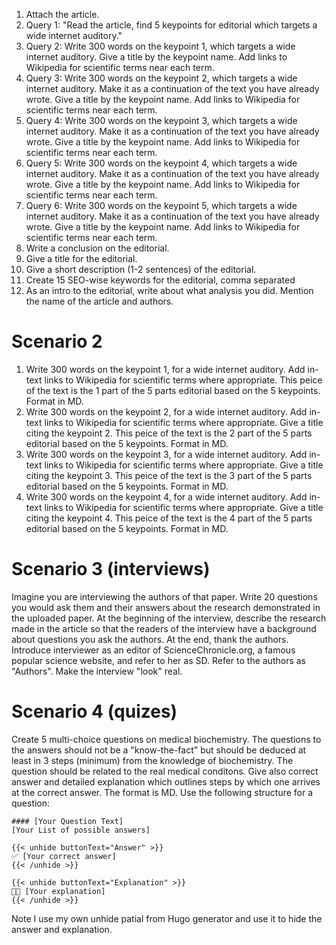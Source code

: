 1. Attach the article.
2. Query 1: "Read the article, find 5 keypoints for editorial which targets a wide internet auditory."
3. Query 2: Write 300 words on the keypoint 1, which targets a wide internet auditory. Give a title by the keypoint name. Add links to Wikipedia for scientific terms near each term.
4. Query 3: Write 300 words on the keypoint 2, which targets a wide internet auditory. Make it as a continuation of the text you have already wrote. Give a title by the keypoint name. Add links to Wikipedia for scientific terms near each term.
5. Query 4: Write 300 words on the keypoint 3, which targets a wide internet auditory. Make it as a continuation of the text you have already wrote. Give a title by the keypoint name. Add links to Wikipedia for scientific terms near each term. 
6. Query 5: Write 300 words on the keypoint 4, which targets a wide internet auditory. Make it as a continuation of the text you have already wrote. Give a title by the keypoint name. Add links to Wikipedia for scientific terms near each term.  
7. Query 6: Write 300 words on the keypoint 5, which targets a wide internet auditory. Make it as a continuation of the text you have already wrote. Give a title by the keypoint name. Add links to Wikipedia for scientific terms near each term. 
8. Write a conclusion on the editorial.
9. Give a title for the editorial.
10. Give a short description (1-2 sentences) of the editorial.
11. Create 15 SEO-wise keywords for the editorial, comma separated
12. As an intro to the editorial, write about what analysis you did. Mention the name of the article and authors.


# Scenario 2

1. Write 300 words on the keypoint 1, for a wide internet auditory. Add in-text links to Wikipedia for scientific terms where appropriate. This peice of the text is the 1 part of the 5 parts editorial based on the 5 keypoints. Format in MD.
2.  Write 300 words on the keypoint 2, for a wide internet auditory. Add in-text links to Wikipedia for scientific terms where appropriate. Give a title citing the keypoint 2. This peice of the text is the 2 part of the 5 parts editorial based on the 5 keypoints. Format in MD.
3. Write 300 words on the keypoint 3, for a wide internet auditory. Add in-text links to Wikipedia for scientific terms where appropriate. Give a title citing the keypoint 3. This peice of the text is the 3 part of the 5 parts editorial based on the 5 keypoints. Format in MD.
4. Write 300 words on the keypoint 4, for a wide internet auditory. Add in-text links to Wikipedia for scientific terms where appropriate. Give a title citing the keypoint 4. This peice of the text is the 4 part of the 5 parts editorial based on the 5 keypoints. Format in MD.

# Scenario 3 (interviews)

Imagine you are interviewing the authors of that paper. Write 20 questions you would ask them and their answers about the research demonstrated in the uploaded paper. 
At the beginning of the interview, describe the research made in the article so that the readers of the interview have a background about questions you ask the authors.
At the end, thank the authors. 
Introduce interviewer as an editor of ScienceChronicle.org, a famous popular science website, and refer to her as SD. Refer to the authors as "Authors".
Make the interview "look" real. 

# Scenario 4 (quizes)

Create 5 multi-choice questions on medical biochemistry. The questions to the answers should not be a "know-the-fact" but should be deduced at least in 3 steps (minimum) from the knowledge of biochemistry. The question should be related to the real medical conditons.  Give also correct answer and detailed explanation which outlines steps by which one arrives at the correct answer. 
The format is MD. Use the following structure for a question:

```
#### [Your Question Text]
[Your List of possible answers]

{{< unhide buttonText="Answer" >}}
✅ [Your correct answer]
{{< /unhide >}}

{{< unhide buttonText="Explanation" >}}
👩‍🏫 [Your explanation]
{{< /unhide >}}
```

Note I use my own unhide patial from Hugo generator and use it to hide the answer and explanation.